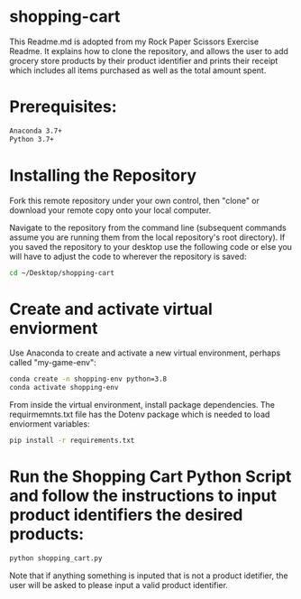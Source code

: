 # shopping-cart
This Readme.md is adopted from my Rock Paper Scissors Exercise Readme.  It explains how to clone the repository, and allows the user to add grocery store products by their product identifier and prints their receipt which includes all items purchased as well as the total amount spent. 

# Prerequisites:
```sh
Anaconda 3.7+
Python 3.7+
```

# Installing the Repository
Fork this remote repository under your own control, then "clone" or download your remote copy onto your local computer.

Navigate to the repository from the command line (subsequent commands assume you are running them from the local repository's root directory). If you saved the repository to your desktop use the following code or else you will have to adjust the code to wherever the repository is saved:
```sh
cd ~/Desktop/shopping-cart
```
# Create and activate virtual enviorment
Use Anaconda to create and activate a new virtual environment, perhaps called "my-game-env":

```sh
conda create -n shopping-env python=3.8
conda activate shopping-env
```

From inside the virtual environment, install package dependencies. The requirmemnts.txt file has the Dotenv  package which is needed to load enviorment variables:
```sh
pip install -r requirements.txt
```

# Run the Shopping Cart Python Script and follow the instructions to input product identifiers the desired products:
```sh
python shopping_cart.py
```
Note that if anything something is inputed that is not a product idetifier, the user will be asked to please input a valid product identifier.  

